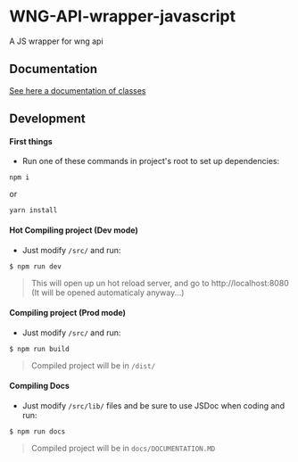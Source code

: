 # WNG-API-wrapper-javascript

A JS wrapper for wng api

## Documentation

[See here a documentation of classes](docs/DOCUMENTATION.md)

## Development

#### First things

- Run one of these commands in project's root to set up dependencies:
```
npm i
```
  or
```
yarn install
```

#### Hot Compiling project (Dev mode)

- Just modify `/src/` and run:
```
$ npm run dev
```

> This will open up un hot reload server, and go to http://localhost:8080 (It will be opened automaticaly anyway...)

#### Compiling project (Prod mode)

- Just modify `/src/` and run:
```
$ npm run build
```

> Compiled project will be in `/dist/`

#### Compiling Docs

- Just modify `/src/lib/` files and be sure to use JSDoc when coding and run:
```
$ npm run docs
```

> Compiled project will be in `docs/DOCUMENTATION.MD`